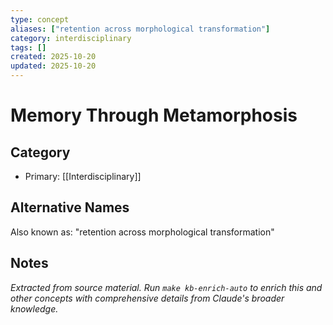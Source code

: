```yaml
---
type: concept
aliases: ["retention across morphological transformation"]
category: interdisciplinary
tags: []
created: 2025-10-20
updated: 2025-10-20
---
```


# Memory Through Metamorphosis

## Category

- Primary: [[Interdisciplinary]]

## Alternative Names

Also known as: "retention across morphological transformation"

## Notes

*Extracted from source material. Run `make kb-enrich-auto` to enrich this and other concepts with comprehensive details from Claude's broader knowledge.*
